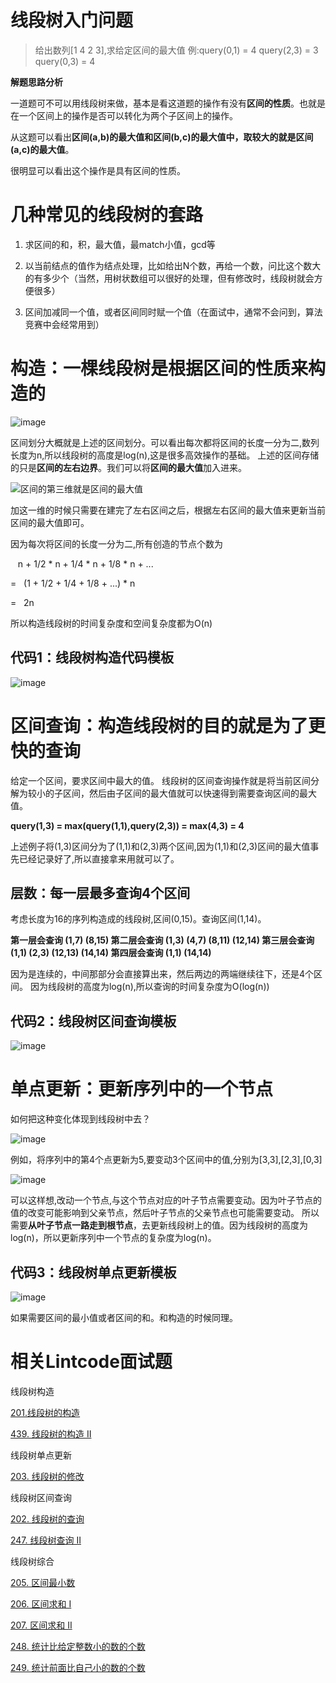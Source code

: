 # 线段树入门问题

>给出数列[1 4 2 3],求给定区间的最大值
例:query(0,1) = 4 query(2,3) = 3 query(0,3) = 4

**解题思路分析**

一道题可不可以用线段树来做，基本是看这道题的操作有没有**区间的性质**。也就是在一个区间上的操作是否可以转化为两个子区间上的操作。

从这题可以看出**区间(a,b)的最大值和区间(b,c)的最大值中，取较大的就是区间(a,c)的最大值**。

很明显可以看出这个操作是具有区间的性质。

# 几种常见的线段树的套路

1. 求区间的和，积，最大值，最match小值，gcd等

2. 以当前结点的值作为结点处理，比如给出N个数，再给一个数，问比这个数大的有多少个（当然，用树状数组可以很好的处理，但有修改时，线段树就会方便很多）

3.  区间加减同一个值，或者区间同时赋一个值（在面试中，通常不会问到，算法竞赛中会经常用到）

# 构造：一棵线段树是根据区间的性质来构造的

![image](https://github.com/ninechapter-algorithm/ninechapter-algorithm/blob/master/pictures/%E7%BA%BF%E6%AE%B5%E6%A0%911.png)

区间划分大概就是上述的区间划分。可以看出每次都将区间的长度一分为二,数列长度为n,所以线段树的高度是log(n),这是很多高效操作的基础。
上述的区间存储的只是**区间的左右边界**。我们可以将**区间的最大值**加入进来。

![区间的第三维就是区间的最大值](https://github.com/ninechapter-algorithm/ninechapter-algorithm/blob/master/pictures/%E7%BA%BF%E6%AE%B5%E6%A0%912.png) 

加这一维的时候只需要在建完了左右区间之后，根据左右区间的最大值来更新当前区间的最大值即可。

因为每次将区间的长度一分为二,所有创造的节点个数为

   n + 1/2 * n + 1/4 * n + 1/8 * n + ...

=   (1 + 1/2 + 1/4 + 1/8 + ...) * n

=   2n

所以构造线段树的时间复杂度和空间复杂度都为O(n)

## 代码1：线段树构造代码模板

![image](https://github.com/ninechapter-algorithm/ninechapter-algorithm/blob/master/pictures/%E7%BA%BF%E6%AE%B5%E6%A0%913.png)

# 区间查询：构造线段树的目的就是为了更快的查询

给定一个区间，要求区间中最大的值。
线段树的区间查询操作就是将当前区间分解为较小的子区间，然后由子区间的最大值就可以快速得到需要查询区间的最大值。

**query(1,3) = max(query(1,1),query(2,3)) = max(4,3) = 4**

上述例子将(1,3)区间分为了(1,1)和(2,3)两个区间,因为(1,1)和(2,3)区间的最大值事先已经记录好了,所以直接拿来用就可以了。

## 层数：每一层最多查询4个区间

 考虑长度为16的序列构造成的线段树,区间(0,15)。查询区间(1,14)。 

**第一层会查询 (1,7) (8,15)
第二层会查询 (1,3) (4,7) (8,11) (12,14)
第三层会查询 (1,1) (2,3) (12,13) (14,14)
第四层会查询 (1,1) (14,14)**

因为是连续的，中间那部分会直接算出来，然后两边的两端继续往下，还是4个区间。
因为线段树的高度为log(n),所以查询的时间复杂度为O(log(n))

## 代码2：线段树区间查询模板

![image](https://github.com/ninechapter-algorithm/ninechapter-algorithm/blob/master/pictures/%E7%BA%BF%E6%AE%B5%E6%A0%914.png)

# 单点更新：更新序列中的一个节点

如何把这种变化体现到线段树中去？

![image](https://github.com/ninechapter-algorithm/ninechapter-algorithm/blob/master/pictures/%E7%BA%BF%E6%AE%B5%E6%A0%915.png)

例如，将序列中的第4个点更新为5,要变动3个区间中的值,分别为[3,3],[2,3],[0,3]

![image](https://github.com/ninechapter-algorithm/ninechapter-algorithm/blob/master/pictures/%E7%BA%BF%E6%AE%B5%E6%A0%916.png) 

可以这样想,改动一个节点,与这个节点对应的叶子节点需要变动。因为叶子节点的值的改变可能影响到父亲节点，然后叶子节点的父亲节点也可能需要变动。
所以需要**从叶子节点一路走到根节点**，去更新线段树上的值。因为线段树的高度为log(n)，所以更新序列中一个节点的复杂度为log(n)。

## 代码3：线段树单点更新模板

![image](https://github.com/ninechapter-algorithm/ninechapter-algorithm/blob/master/pictures/%E7%BA%BF%E6%AE%B5%E6%A0%917.png)

如果需要区间的最小值或者区间的和。和构造的时候同理。

# 相关Lintcode面试题

线段树构造

[201.线段树的构造](http://www.lintcode.com/zh-cn/problem/segment-tree-build/?utm_source=sc-github-lm)

[439. 线段树的构造 II](http://www.lintcode.com/zh-cn/problem/segment-tree-build-ii/?utm_source=sc-github-lm)

线段树单点更新

[203. 线段树的修改](http://www.lintcode.com/zh-cn/problem/segment-tree-modify/?utm_source=sc-github-lm)

线段树区间查询

[202. 线段树的查询](http://www.lintcode.com/zh-cn/problem/segment-tree-query/?utm_source=sc-github-lm)

[247. 线段树查询 II](http://www.lintcode.com/zh-cn/problem/segment-tree-query-ii/?utm_source=sc-github-lm)

线段树综合

[205. 区间最小数](http://www.lintcode.com/zh-cn/problem/interval-minimum-number/?utm_source=sc-github-lm)

[206. 区间求和 I](http://www.lintcode.com/zh-cn/problem/interval-sum/?utm_source=sc-github-lm)

[207. 区间求和 II](http://www.lintcode.com/zh-cn/problem/interval-sum-ii/?utm_source=sc-github-lm)

[248. 统计比给定整数小的数的个数](http://www.lintcode.com/zh-cn/problem/count-of-smaller-number/?utm_source=sc-github-lm)

[249. 统计前面比自己小的数的个数](http://www.lintcode.com/zh-cn/problem/count-of-smaller-number-before-itself/?utm_source=sc-github-lm)
